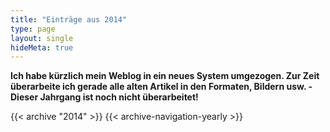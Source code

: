 ```yaml
---
title: "Einträge aus 2014"
type: page
layout: single
hideMeta: true
---
```


**Ich habe k&uuml;rzlich mein Weblog in ein neues System umgezogen. Zur Zeit &uuml;berarbeite ich gerade alle alten Artikel in den Formaten, Bildern usw. - Dieser Jahrgang ist noch nicht &uuml;berarbeitet!**

{{< archive "2014" >}}
{{< archive-navigation-yearly >}}
